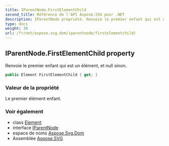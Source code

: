 ```yaml
---
title: IParentNode.FirstElementChild
second_title: Référence de l'API Aspose.SVG pour .NET
description: IParentNode propriété. Renvoie le premier enfant qui est un élément et null sinon.
type: docs
weight: 30
url: /fr/net/aspose.svg.dom/iparentnode/firstelementchild/
---
```

## IParentNode.FirstElementChild property

Renvoie le premier enfant qui est un élément, et null sinon.

```csharp
public Element FirstElementChild { get; }
```

### Valeur de la propriété

Le premier élément enfant.

### Voir également

* class [Element](../../element/)
* interface [IParentNode](../)
* espace de noms [Aspose.Svg.Dom](../../iparentnode/)
* Assemblée [Aspose.SVG](../../../)


